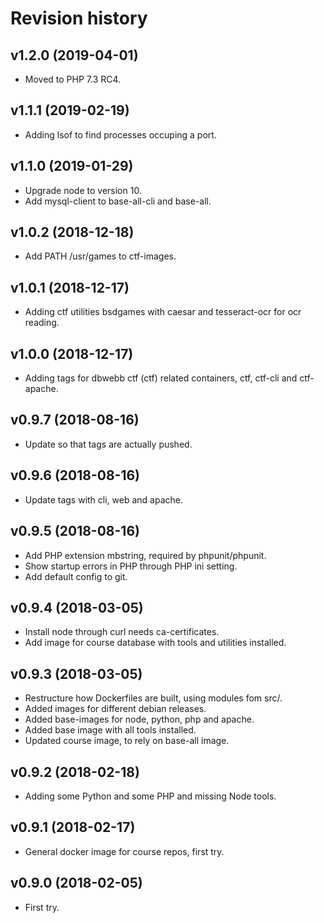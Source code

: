 Revision history
====================



v1.2.0 (2019-04-01)
--------------------

* Moved to PHP 7.3 RC4.



v1.1.1 (2019-02-19)
--------------------

* Adding lsof to find processes occuping a port.



v1.1.0 (2019-01-29)
--------------------

* Upgrade node to version 10.
* Add mysql-client to base-all-cli and base-all.



v1.0.2 (2018-12-18)
--------------------

* Add PATH /usr/games to ctf-images.



v1.0.1 (2018-12-17)
--------------------

* Adding ctf utilities bsdgames with caesar and tesseract-ocr for ocr reading.



v1.0.0 (2018-12-17)
--------------------

* Adding tags for dbwebb ctf (ctf) related containers, ctf, ctf-cli and ctf-apache.



v0.9.7 (2018-08-16)
--------------------

* Update so that tags are actually pushed.



v0.9.6 (2018-08-16)
--------------------

* Update tags with cli, web and apache.



v0.9.5 (2018-08-16)
--------------------

* Add PHP extension mbstring, required by phpunit/phpunit.
* Show startup errors in PHP through PHP ini setting.
* Add default config to git.



v0.9.4 (2018-03-05)
--------------------

* Install node through curl needs ca-certificates.
* Add image for course database with tools and utilities installed.



v0.9.3 (2018-03-05)
--------------------

* Restructure how Dockerfiles are built, using modules fom src/.
* Added images for different debian releases.
* Added base-images for node, python, php and apache.
* Added base image with all tools installed.
* Updated course image, to rely on base-all image.



v0.9.2 (2018-02-18)
--------------------

* Adding some Python and some PHP and missing Node tools.



v0.9.1 (2018-02-17)
--------------------

* General docker image for course repos, first try.



v0.9.0 (2018-02-05)
--------------------

* First try.
